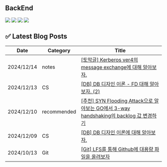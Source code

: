 ## BackEnd

<div>
  <img src="https://img.shields.io/badge/Spring Boot-6DB33F?style=flat&logo=Spring Boot&logoColor=white">
  <img src="https://img.shields.io/badge/Spring Security-6DB33F?style=flat&logo=Spring Security&logoColor=white">
  <img src="https://img.shields.io/badge/MySQL-4479A1?style=flat&logo=MySQL&logoColor=white">
  <img src="https://img.shields.io/badge/PostgreSQL-4169E1?style=flat&logo=PostgreSQL&logoColor=white">
</div>
















## ✅ Latest Blog Posts

| Date       | Category | Title |
|------------|----------|-------|
| 2024/12/14 | notes | [[토막글] Kerberos ver4의 message exchange에 대해 알아보자.](http://amm0124.github.io/2024/12/14/Kerberos4/) |
| 2024/12/13 | CS | [[DB] DB 디자인 이론 - FD 대해 알아보자. (2)](http://amm0124.github.io/2024/12/13/%EB%94%94%EC%9E%90%EC%9D%B8-%EC%9D%B4%EB%A1%A0-FD(2)/) |
| 2024/12/10 | recommended | [[추천] SYN Flooding Attack으로 알아보는 GO에서 3-way handshaking의 backlog 값 변경하기](http://amm0124.github.io/2024/12/10/recommended-posting(1)/) |
| 2024/12/09 | CS | [[DB] DB 디자인 이론에 대해 알아보자.](http://amm0124.github.io/2024/12/09/%EB%94%94%EC%9E%90%EC%9D%B8-%EC%9D%B4%EB%A1%A0-FD(1)/) |
| 2024/10/13 | Git | [[Git] LFS를 통해 Github에 대용량 파일을 올려보자](http://amm0124.github.io/2024/10/13/LFS/) |
